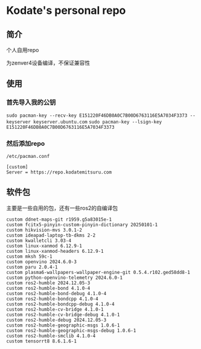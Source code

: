 # Kodate's personal repo

## 简介

个人自用repo

为zenver4设备编译，不保证兼容性

## 使用

### 首先导入我的公钥

`sudo pacman-key --recv-key E151220F46DB0A0C7B00D6763116E5A7034F3373 --keyserver keyserver.ubuntu.com`
`sudo pacman-key --lsign-key E151220F46DB0A0C7B00D6763116E5A7034F3373`

### 然后添加repo

```
/etc/pacman.conf

[custom]
Server = https://repo.kodatemitsuru.com
```

## 软件包

主要是一些自用的包，还有一些ros2的自编译包

```
custom ddnet-maps-git r1959.g5a83015e-1
custom fcitx5-pinyin-custom-pinyin-dictionary 20250101-1
custom hikvision-mvs 3.0.1-2
custom ideapad-laptop-tb-dkms 2-2
custom kwalletcli 3.03-4
custom linux-xanmod 6.12.9-1
custom linux-xanmod-headers 6.12.9-1
custom mksh 59c-1
custom openvino 2024.6.0-3
custom paru 2.0.4-1
custom plasma6-wallpapers-wallpaper-engine-git 0.5.4.r102.ged58dd8-1
custom python-openvino-telemetry 2024.6.0-1
custom ros2-humble 2024.12.05-3
custom ros2-humble-bond 4.1.0-4
custom ros2-humble-bond-debug 4.1.0-4
custom ros2-humble-bondcpp 4.1.0-4 
custom ros2-humble-bondcpp-debug 4.1.0-4
custom ros2-humble-cv-bridge 4.1.0-1
custom ros2-humble-cv-bridge-debug 4.1.0-1
custom ros2-humble-debug 2024.12.05-3
custom ros2-humble-geographic-msgs 1.0.6-1
custom ros2-humble-geographic-msgs-debug 1.0.6-1
custom ros2-humble-smclib 4.1.0-4
custom tensorrt8 8.6.1.6-1
```
